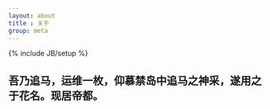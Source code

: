 ```yaml
---
layout: about
title : 关于
group: meta
---
```

{% include JB/setup %}


吾乃追马，运维一枚，仰慕禁岛中追马之神采，遂用之于花名。现居帝都。
 --------------------------------------------


